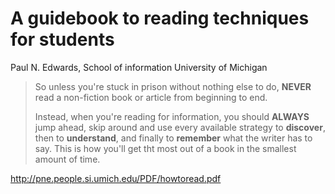 
# A guidebook to reading techniques for students

Paul N. Edwards, School of information University of Michigan

> So unless you're stuck in prison without nothing else to do, 
> **NEVER** read a non-fiction book or article from beginning to end. 
>
> Instead, when you're reading for information, you should **ALWAYS** jump ahead, 
> skip around and use every available strategy to **discover**, then to **understand**, 
> and finally to **remember** what the writer has to say. This is how you'll get tht most
> out of a book in the smallest amount of time.

http://pne.people.si.umich.edu/PDF/howtoread.pdf	
